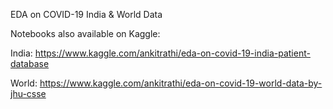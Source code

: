 EDA on COVID-19 India & World Data

Notebooks also available on Kaggle:

India: https://www.kaggle.com/ankitrathi/eda-on-covid-19-india-patient-database

World: https://www.kaggle.com/ankitrathi/eda-on-covid-19-world-data-by-jhu-csse
